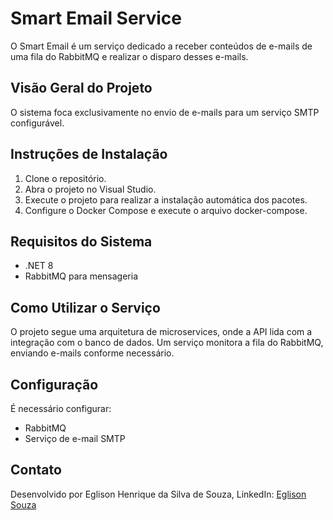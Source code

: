 # Smart Email Service

O Smart Email é um serviço dedicado a receber conteúdos de e-mails de uma fila do RabbitMQ e realizar o disparo desses e-mails.

## Visão Geral do Projeto

O sistema foca exclusivamente no envio de e-mails para um serviço SMTP configurável.

## Instruções de Instalação

1. Clone o repositório.
2. Abra o projeto no Visual Studio.
3. Execute o projeto para realizar a instalação automática dos pacotes.
4. Configure o Docker Compose e execute o arquivo docker-compose.

## Requisitos do Sistema

- .NET 8
- RabbitMQ para mensageria

## Como Utilizar o Serviço

O projeto segue uma arquitetura de microservices, onde a API lida com a integração com o banco de dados. Um serviço monitora a fila do RabbitMQ, enviando e-mails conforme necessário.

## Configuração

É necessário configurar:

- RabbitMQ
- Serviço de e-mail SMTP

## Contato

Desenvolvido por Eglison Henrique da Silva de Souza,
LinkedIn: [Eglison Souza](https://www.linkedin.com/in/eglisonsouza/)
